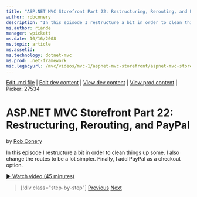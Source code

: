 ```yaml
---
title: "ASP.NET MVC Storefront Part 22: Restructuring, Rerouting, and PayPal | Microsoft Docs"
author: robconery
description: "In this episode I restructure a bit in order to clean things up some. I also change the routes to be a lot simpler. Finally, I add PayPal as a checkout optio..."
ms.author: riande
manager: wpickett
ms.date: 10/16/2008
ms.topic: article
ms.assetid: 
ms.technology: dotnet-mvc
ms.prod: .net-framework
msc.legacyurl: /mvc/videos/mvc-1/aspnet-mvc-storefront/aspnet-mvc-storefront-part-22-restructuring-rerouting-and-paypal
---
```

[Edit .md file](C:\Projects\msc\dev\Msc.Www\Web.ASP\App_Data\github\mvc\videos\mvc-1\aspnet-mvc-storefront\aspnet-mvc-storefront-part-22-restructuring-rerouting-and-paypal.md) | [Edit dev content](http://www.aspdev.net/umbraco#/content/content/edit/26743) | [View dev content](http://docs.aspdev.net/tutorials/mvc/videos/mvc-1/aspnet-mvc-storefront/aspnet-mvc-storefront-part-22-restructuring-rerouting-and-paypal.html) | [View prod content](http://www.asp.net/mvc/videos/mvc-1/aspnet-mvc-storefront/aspnet-mvc-storefront-part-22-restructuring-rerouting-and-paypal) | Picker: 27534

ASP.NET MVC Storefront Part 22: Restructuring, Rerouting, and PayPal
====================
by [Rob Conery](https://github.com/robconery)

In this episode I restructure a bit in order to clean things up some. I also change the routes to be a lot simpler. Finally, I add PayPal as a checkout option.

[&#9654; Watch video (45 minutes)](https://channel9.msdn.com/Blogs/ASP-NET-Site-Videos/aspnet-mvc-storefront-part-22-restructuring-rerouting-and-paypal)

>[!div class="step-by-step"] [Previous](aspnet-mvc-storefront-part-21-order-manager-and-personalization.md) [Next](aspnet-mvc-storefront-part-23-getting-started-with-domain-driven-design.md)